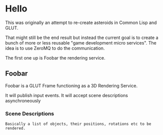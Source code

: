 # Hello
  
  This was originally an attempt to re-create asteroids in Common Lisp and GLUT.
  
  That might still be the end result but instead the current goal is to create a bunch of more or less reusable "game development micro services".
  The idea is to use ZeroMQ to do the communication.

  The first one up is Foobar the rendering service.

## Foobar
   Foobar is a GLUT Frame functioning as a 3D Rendering Service.

   It will publish input events. It will accept scene descriptions asynchroneously

### Scene Descriptions
    Basically a list of objects, their positions, rotations etc to be rendered.